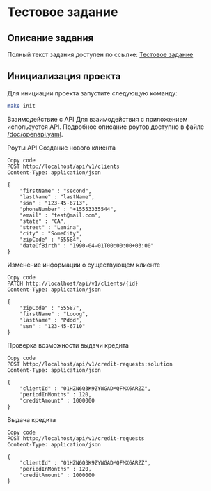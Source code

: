# Тестовое задание

## Описание задания

Полный текст задания доступен по ссылке: [Тестовое задание](https://docs.google.com/document/d/18V9yr-5kq_es2rOk7SOIwOv-jCJN4WlYf5fY7JFAB2w/edit#heading=h.llabv8uprm9u)

## Инициализация проекта

Для инициации проекта запустите следующую команду:

```bash
make init
```

Взаимодействие с API
Для взаимодействия с приложением используется API. Подробное описание роутов доступно в файле [/doc/openapi.yaml](https://github.com/evgenlucen/americor-test/blob/test-task/doc/openapi.yaml).

Роуты API
Создание нового клиента

```http
Copy code
POST http://localhost/api/v1/clients
Content-Type: application/json

{
    "firstName" : "second",
    "lastName" : "lastName",
    "ssn" : "123-45-6713",
    "phoneNumber" : "+15553335544",
    "email" : "test@mail.com",
    "state" : "CA",
    "street" : "Lenina",
    "city" : "SomeCity",
    "zipCode" : "55584",
    "dateOfBirth" : "1990-04-01T00:00:00+03:00"
}
```
Изменение информации о существующем клиенте

```http
Copy code
PATCH http://localhost/api/v1/clients/{id}
Content-Type: application/json

{
    "zipCode" : "55587",
    "firstName" : "Looog",
    "lastName" : "Pddd",
    "ssn" : "123-45-6710"
}
```
Проверка возможности выдачи кредита

```http
Copy code
POST http://localhost/api/v1/credit-requests:solution
Content-Type: application/json

{
    "clientId" : "01HZN6Q3K9ZYWGADMQFMX6ARZZ",
    "periodInMonths" : 120,
    "creditAmount" : 1000000
}
```
Выдача кредита

```http
Copy code
POST http://localhost/api/v1/credit-requests
Content-Type: application/json

{
    "clientId" : "01HZN6Q3K9ZYWGADMQFMX6ARZZ",
    "periodInMonths" : 120,
    "creditAmount" : 1000000
}
```
